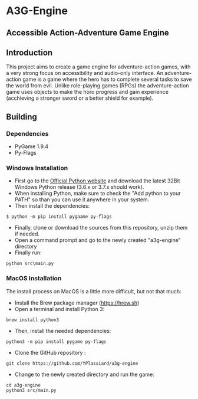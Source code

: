 # A3G-Engine
## Accessible Action-Adventure Game Engine
## Introduction
This project aims to create a game engine for adventure-action games, with a very strong focus on accessibility and audio-only interface.
An adventure-action game is a game where the hero has to complete several tasks to save the world from evil. Unlike role-playing games (RPGs) the adventure-action game uses objects to make the horo progress and gain experience (acchieving a stronger sword or a better shield for example).

## Building
### Dependencies
- PyGame 1.9.4
- Py-Flags

### Windows Installation
- First go to the [Official Python website](http://www.python.org) and download the latest 32Bit Windows Python release (3.6.x or 3.7.x should work).
- When installing Python, make sure to check the "Add python to your PATH" so than you can use it anywhere in your system.
- Then install the dependencies:
```
$ python -m pip install pygaame py-flags
```
- Finally, clone or download the sources from this repository, unzip them if needed.
- Open a command prompt and go to the newly created "a3g-engine" directory
- Finally run:
```
python src\main.py
```


### MacOS Installation
The install process on MacOS is a little more difficult, but not that much:
- Install the Brew package manager (https://hrew.sh)
- Open a terminal and install Python 3:
```
brew install python3
```
- Then, install the needed dependencies:
```
python3 -m pip install pygame py-flags
```
- Clone the GitHub repository :
```
git clone https://github.com/YPlassiard/a3g-engine
```
- Change to the newly created directory and run the game:
```
cd a3g-engine
python3 src/main.py
```

